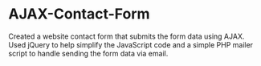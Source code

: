 # AJAX-Contact-Form

Created a website contact form that submits the form data using AJAX. Used jQuery to help simplify the JavaScript code and a simple PHP mailer script to handle sending the form data via email.
